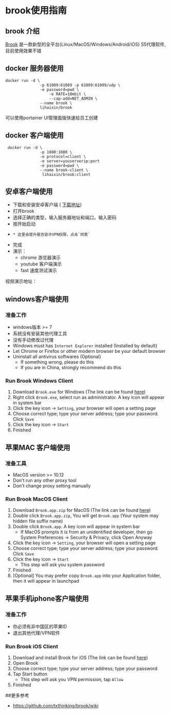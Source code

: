 # brook使用指南

##  brook 介绍
[Brook](https://github.com/txthinking/brook) 是一款新型的全平台(Linux/MacOS/Windows/Android/iOS) S5代理软件,目前使用效果不错

## docker 服务器使用
	docker run -d \
	               -p 61089:61089 -p 61089:61089/udp \
	               -e password=pwd \
                       -e RATE=10mbit \
                       --cap-add=NET_ADMIN \
	               --name brook \
	               lihaixin/brook
	                
可以使用portainer UI管理面版快速给员工创建

## docker 客户端使用

     docker run -d \
	               -p 1080:1080 \
	               -e protocol=client \
	               -e server=youserverip:port
	               -e password=pwd \
	               --name brook-client \
	                lihaixin/brook:client
	           
	           
## 安卓客户端使用

- 下载和安装安卓客户端 ( [下载地址](https://github.com/txthinking/brook#download))
- 打开brook
-  选择正确的类型，输入服务器地址和端口，输入密码 
-  按开始启动
-     * 这里会提升是否容许VPN权限，点击`同意`
-   完成
- 演示：
    - chrome 游览器演示
    - youtube 客户端演示
    - fast 速度测试演示
    
视频演示地址：

## windows客户端使用

### 准备工作

* windows版本 >= 7
* 系统没有安装其他代理工具
* 没有手动修改过代理
* Windows must has `Internet Explorer` installed (Installed by default)
* Let Chrome or Firefox or other modern browser be your default browser
* Uninstall all antivirus softwares (Optional)
    * If something wrong, please do this
    * If you are in China, strongly recommend do this

### Run Brook Windows Client

1. Download `Brook.exe` for Windows (The link can be found [here](https://github.com/txthinking/brook#download))
1. Right click `Brook.exe`, select run as administrator. A key icon will appear in system bar
1. Click the key icon -> `Setting`, your browser will open a setting page
1. Choose correct type; type your server address; type your password. Click `Save`
1. Click the key icon -> `Start`
1. Finished

## 苹果MAC 客户端使用

### 准备工具

* MacOS version >= 10.12
* Don't run any other proxy tool
* Don't change proxy setting manually

### Run Brook MacOS Client

1. Download `Brook.app.zip` for MacOS (The link can be found [here](https://github.com/txthinking/brook#download))
1. Double click `Brook.app.zip`, You will get `Brook.app` (Your system may hidden file suffix name)
1. Double click `Brook.app`. A key icon will appear in system bar
    * If MacOS prompts it is from an unidentified developer, then go System Preferences -> Security & Privacy, click Open Anyway
1. Click the key icon -> `Setting`, your browser will open a setting page
1. Choose correct type; type your server address; type your password. Click `Save`
1. Click the key icon -> `Start`
    * This step will ask you system password
1. Finished
1. [Optional] You may prefer copy `Brook.app` into your Application folder, then it will appear in launchpad

## 苹果手机iphone客户端使用

### 准备工作

* 你必须有非中国区的苹果ID
* 退出其他代理/VPN软件

### Run Brook iOS Client

1. Download and install Brook for iOS (The link can be found [here](https://github.com/txthinking/brook#download))
1. Open Brook
1. Choose correct type; type your server address; type your password
1. Tap Start button
    * This step will ask you VPN permission, tap `Allow`
1. Finished

 
##更多参考
- https://github.com/txthinking/brook/wiki



